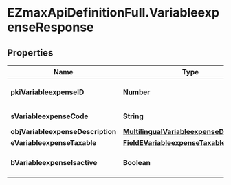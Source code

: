 # EZmaxApiDefinitionFull.VariableexpenseResponse

## Properties

Name | Type | Description | Notes
------------ | ------------- | ------------- | -------------
**pkiVariableexpenseID** | **Number** | The unique ID of the Variableexpense | 
**sVariableexpenseCode** | **String** | The code of the Variableexpense | [optional] 
**objVariableexpenseDescription** | [**MultilingualVariableexpenseDescription**](MultilingualVariableexpenseDescription.md) |  | 
**eVariableexpenseTaxable** | [**FieldEVariableexpenseTaxable**](FieldEVariableexpenseTaxable.md) |  | [optional] 
**bVariableexpenseIsactive** | **Boolean** | Whether the variableexpense is active or not | [optional] 


